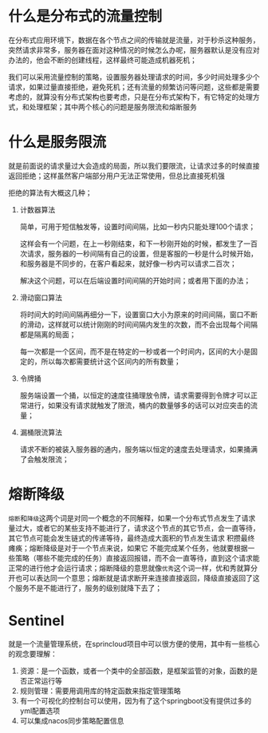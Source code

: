 # 什么是分布式的流量控制

在分布式应用环境下，数据在各个节点之间的传输就是流量，对于秒杀这种服务，突然请求非常多，服务器在面对这种情况的时候怎么办呢，服务器默认是没有应对办法的，他会不断的创建线程，这样最终可能造成机器死机；

我们可以采用流量控制的策略，设置服务器处理请求的时间，多少时间处理多少个请求，如果过量直接拒绝，避免死机；还有流量的频繁访问等问题，这些都是需要考虑的，就算没有分布式架构也要考虑，只是在分布式架构下，有它特定的处理方式，和处理框架；其中两个核心的问题是服务限流和熔断服务

# 什么是服务限流

就是前面说的请求量过大会造成的局面，所以我们要限流，让请求过多的时候直接返回拒绝；这样虽然客户端部分用户无法正常使用，但总比直接死机强

拒绝的算法有大概这几种；

1. 计数器算法

   简单，可用于短信触发等，设置时间间隔，比如一秒内只能处理100个请求；

   这样会有一个问题，在上一秒刚结束，和下一秒刚开始的时候，都发生了一百次请求，服务器的一秒间隔有自己的设置，但是客服的一秒是什么时候开始，和服务器是不同步的，在客户看起来，就好像一秒内可以请求二百次；

   解决这个问题，可以在后端设置时间间隔的开始时间；或者用下面的办法；

2. 滑动窗口算法

   将时间大的时间间隔再细分一下，设置窗口大小为原来的时间间隔，窗口不断的滑动，这样就可以统计刚刚的时间间隔内发生的次数，而不会出现每个间隔都是隔离的局面；

   

   每一次都是一个区间，而不是在特定的一秒或者一个时间内，区间的大小是固定的，所以每次都需要统计这个区间内的所有数量；

3. 令牌捅

   服务端设置一个捅，以恒定的速度往捅理放令牌，请求需要得到令牌才可以正常进行，如果没有请求就触发了限流，桶内的数量够多的话可以对应突击的流量；

4. 漏桶限流算法

   请求不断的被装入服务器的通内，服务端以恒定的速度去处理请求，如果捅满了会触发限流；

# 熔断降级

`熔断`和`降级`这两个词是对同一个概念的不同解释，如果一个分布式节点发生了请求量过大，或者它的某些支持不能进行了，请求这个节点的其它节点，会一直等待，其它节点可能会发生链式的传递等待，最终造成大面积的节点发生请求 积攒最终瘫痪；熔断降级是对于一个节点来说，如果它 不能完成某个任务，他就要根据一些策略（哪些不能完成的任务）直接返回报错，而不会一直等待，直到这个请求能正常的进行他才会运行请求；熔断降级的意思就像`优秀`这个词一样，优和秀就算分开也可以表达同一个意思；熔断就是请求断开来连接直接返回，降级直接返回了这个服务不是不能进行了，服务的级别就降下去了；

# Sentinel

就是一个流量管理系统，在sprincloud项目中可以很方便的使用，其中有一些核心的观念要理解：

1. 资源：是一个函数，或者一个类中的全部函数，是框架监管的对象，函数的是否正常运行等
2. 规则管理：需要用调用库的特定函数来指定管理策略
3. 有一个可视化的控制台可以使用，因为有了这个springboot没有提供过多的yml配置选项
4. 可以集成nacos同步策略配置信息

